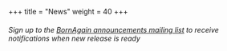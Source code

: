 +++
title = "News"
weight = 40
+++

<div class="container important-news stripe-4 text-center">
    <h6> 
        Sign up to the <a href="https://lists.fz-juelich.de/mailman/listinfo/BornAgain-announcements">BornAgain announcements mailing list</a>
         to receive notifications when new release is ready
    </h6>
</div>
